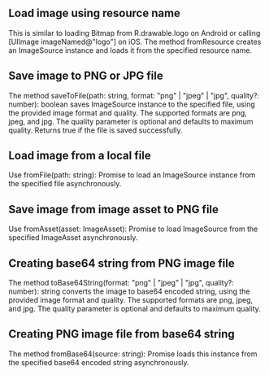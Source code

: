 
## Load image using resource name
This is similar to loading Bitmap from R.drawable.logo on Android or calling [UIImage imageNamed@"logo"] on iOS. The method fromResource creates an ImageSource instance and loads it from the specified resource name.
<snippet id='start-fps-meter'/>

## Save image to PNG or JPG file
The method saveToFile(path: string, format: "png" | "jpeg" | "jpg", quality?: number): boolean saves ImageSource instance to the specified file, using the provided image format and quality. The supported formats are png, jpeg, and jpg. The quality parameter is optional and defaults to maximum quality. Returns true if the file is saved successfully.
<snippet id='stop-fps-meter'/>

## Load image from a local file
Use fromFile(path: string): Promise<boolean> to load an ImageSource instance from the specified file asynchronously.
<snippet id='stop-fps-meter'/>

## Save image from image asset to PNG file
Use fromAsset(asset: ImageAsset): Promise<ImageSource> to load ImageSource from the specified ImageAsset asynchronously.
<snippet id='stop-fps-meter'/>

## Creating base64 string from PNG image file
The method toBase64String(format: "png" | "jpeg" | "jpg", quality?: number): string converts the image to base64 encoded string, using the provided image format and quality. The supported formats are png, jpeg, and jpg. The quality parameter is optional and defaults to maximum quality.
<snippet id='stop-fps-meter'/>

## Creating PNG image file from base64 string
The method fromBase64(source: string): Promise<boolean> loads this instance from the specified base64 encoded string asynchronously.
<snippet id='stop-fps-meter'/>